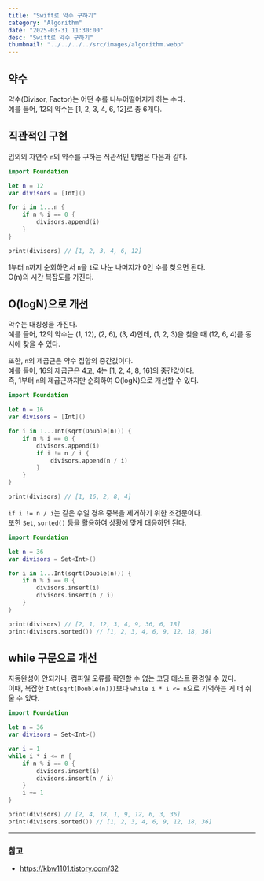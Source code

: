 ```yaml
---
title: "Swift로 약수 구하기"
category: "Algorithm"
date: "2025-03-31 11:30:00"
desc: "Swift로 약수 구하기"
thumbnail: "../../../../src/images/algorithm.webp"
---
```


## 약수

약수(Divisor, Factor)는 어떤 수를 나누어떨어지게 하는 수다.<br>
예를 들어, 12의 약수는 [1, 2, 3, 4, 6, 12]로 총 6개다.

## 직관적인 구현

임의의 자연수 `n`의 약수를 구하는 직관적인 방법은 다음과 같다.

```swift
import Foundation

let n = 12
var divisors = [Int]()

for i in 1...n {
    if n % i == 0 {
        divisors.append(i)
    }
}

print(divisors) // [1, 2, 3, 4, 6, 12]
```

1부터 `n`까지 순회하면서 `n`을 `i`로 나눈 나머지가 0인 수를 찾으면 된다.<br>
O(n)의 시간 복잡도를 가진다.

## O(logN)으로 개선

약수는 대칭성을 가진다.<br>
예를 들어, 12의 약수는 (1, 12), (2, 6), (3, 4)인데, (1, 2, 3)을 찾을 때 (12, 6, 4)를 동시에 찾을 수 있다.

또한, `n`의 제곱근은 약수 집합의 중간값이다.<br>
예를 들어, 16의 제곱근은 4고, 4는 [1, 2, 4, 8, 16]의 중간값이다.<br>
즉, 1부터 `n`의 제곱근까지만 순회하여 O(logN)으로 개선할 수 있다.

```swift
import Foundation

let n = 16
var divisors = [Int]()

for i in 1...Int(sqrt(Double(n))) {
    if n % i == 0 {
        divisors.append(i)
        if i != n / i {
            divisors.append(n / i)
        }
    }
}

print(divisors) // [1, 16, 2, 8, 4]
```

`if i != n / i`는 같은 수일 경우 중복을 제거하기 위한 조건문이다.<br>
또한 `Set`, `sorted()` 등을 활용하여 상황에 맞게 대응하면 된다.

```swift
import Foundation

let n = 36
var divisors = Set<Int>()

for i in 1...Int(sqrt(Double(n))) {
    if n % i == 0 {
        divisors.insert(i)
        divisors.insert(n / i)
    }
}

print(divisors) // [2, 1, 12, 3, 4, 9, 36, 6, 18]
print(divisors.sorted()) // [1, 2, 3, 4, 6, 9, 12, 18, 36]
```

## while 구문으로 개선

자동완성이 안되거나, 컴파일 오류를 확인할 수 없는 코딩 테스트 환경일 수 있다.<br>
이때, 복잡한 `Int(sqrt(Double(n)))`보다 `while i * i <= n`으로 기억하는 게 더 쉬울 수 있다.

```swift
import Foundation

let n = 36
var divisors = Set<Int>()

var i = 1
while i * i <= n {
    if n % i == 0 {
        divisors.insert(i)
        divisors.insert(n / i)
    }
    i += 1
}

print(divisors) // [2, 4, 18, 1, 9, 12, 6, 3, 36]
print(divisors.sorted()) // [1, 2, 3, 4, 6, 9, 12, 18, 36]
```

---

### 참고

- https://kbw1101.tistory.com/32
